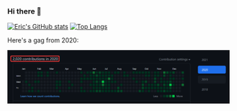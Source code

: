 ### Hi there 👋

[![Eric's GitHub stats](https://github-readme-stats.vercel.app/api?username=ricetech&count_private=true&hide=stars&theme=highcontrast)](https://github.com/anuraghazra/github-readme-stats)
[![Top Langs](https://github-readme-stats.vercel.app/api/top-langs/?username=ricetech&layout=compact&count_private=true&theme=highcontrast)](https://github.com/anuraghazra/github-readme-stats)

Here's a gag from 2020:

![2020 in 2020](https://github.com/ricetech/ricetech/blob/main/img/2020%20in%202020.png)

<!--
**ricetech/ricetech** is a ✨ _special_ ✨ repository because its `README.md` (this file) appears on your GitHub profile.

Here are some ideas to get you started:

- 🔭 I’m currently working on ...
- 🌱 I’m currently learning ...
- 👯 I’m looking to collaborate on ...
- 🤔 I’m looking for help with ...
- 💬 Ask me about ...
- 📫 How to reach me: ...
- 😄 Pronouns: ...
- ⚡ Fun fact: ...
-->
